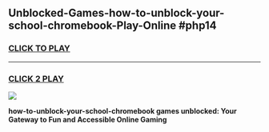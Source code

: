 
## Unblocked-Games-how-to-unblock-your-school-chromebook-Play-Online #php14
<h3>
<a href="https://news.freeplayer.one?title=how-to-unblock-your-school-chromebook&ref=3">CLICK TO PLAY</a></h3>
<hr>

<h3>
<a href="https://news.freeplayer.one?title=how-to-unblock-your-school-chromebook&ref=3">CLICK 2 PLAY</a>
  
</h3>

<a href="https://news.freeplayer.one?title=how-to-unblock-your-school-chromebook&ref=3"><img src="https://clearcache.store/games.png"></a>


**how-to-unblock-your-school-chromebook games unblocked: Your Gateway to Fun and Accessible Online Gaming**
